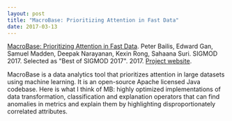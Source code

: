 ```yaml
---
layout: post
title: "MacroBase: Prioritizing Attention in Fast Data"
date: 2017-03-13
---
```

[MacroBase: Prioritizing Attention in Fast Data](https://arxiv.org/pdf/1603.00567.pdf). Peter Bailis, Edward Gan, Samuel Madden, Deepak Narayanan, Kexin Rong, Sahaana Suri. SIGMOD 2017. Selected as "Best of SIGMOD 2017". 2017. [Project website](http://macrobase.stanford.edu).

MacroBase is a data analytics tool that prioritizes attention in large datasets using machine learning. It is an open-source Apache licensed Java codebase. Here is what I think of MB: highly optimized implementations of data transformation, classification and explanation operators that can find anomalies in metrics and explain them by highlighting disproportionately correlated attributes.

